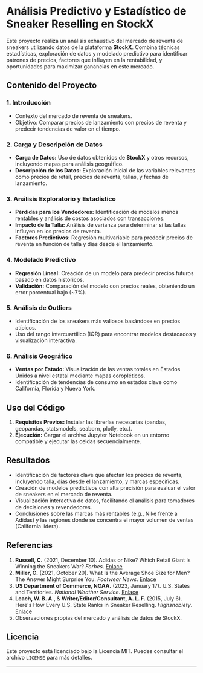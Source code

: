 # Análisis Predictivo y Estadístico de Sneaker Reselling en StockX

Este proyecto realiza un análisis exhaustivo del mercado de reventa de sneakers utilizando datos de la plataforma **StockX**. Combina técnicas estadísticas, exploración de datos y modelado predictivo para identificar patrones de precios, factores que influyen en la rentabilidad, y oportunidades para maximizar ganancias en este mercado.

## Contenido del Proyecto

### 1. Introducción
- Contexto del mercado de reventa de sneakers.
- Objetivo: Comparar precios de lanzamiento con precios de reventa y predecir tendencias de valor en el tiempo.

### 2. Carga y Descripción de Datos
- **Carga de Datos:** Uso de datos obtenidos de **StockX** y otros recursos, incluyendo mapas para análisis geográfico.
- **Descripción de los Datos:** Exploración inicial de las variables relevantes como precios de retail, precios de reventa, tallas, y fechas de lanzamiento.

### 3. Análisis Exploratorio y Estadístico
- **Pérdidas para los Vendedores:** Identificación de modelos menos rentables y análisis de costos asociados con transacciones.
- **Impacto de la Talla:** Análisis de varianza para determinar si las tallas influyen en los precios de reventa.
- **Factores Predictivos:** Regresión multivariable para predecir precios de reventa en función de talla y días desde el lanzamiento.

### 4. Modelado Predictivo
- **Regresión Lineal:** Creación de un modelo para predecir precios futuros basado en datos históricos.
- **Validación:** Comparación del modelo con precios reales, obteniendo un error porcentual bajo (~7%).

### 5. Análisis de Outliers
- Identificación de los sneakers más valiosos basándose en precios atípicos.
- Uso del rango intercuartílico (IQR) para encontrar modelos destacados y visualización interactiva.

### 6. Análisis Geográfico
- **Ventas por Estado:** Visualización de las ventas totales en Estados Unidos a nivel estatal mediante mapas coropléticos.
- Identificación de tendencias de consumo en estados clave como California, Florida y Nueva York.

## Uso del Código
1. **Requisitos Previos:** Instalar las librerías necesarias (pandas, geopandas, statsmodels, seaborn, plotly, etc.).
2. **Ejecución:** Cargar el archivo Jupyter Notebook en un entorno compatible y ejecutar las celdas secuencialmente.

## Resultados
- Identificación de factores clave que afectan los precios de reventa, incluyendo talla, días desde el lanzamiento, y marcas específicas.
- Creación de modelos predictivos con alta precisión para evaluar el valor de sneakers en el mercado de reventa.
- Visualización interactiva de datos, facilitando el análisis para tomadores de decisiones y revendedores.
- Conclusiones sobre las marcas más rentables (e.g., Nike frente a Adidas) y las regiones donde se concentra el mayor volumen de ventas (California lidera).

## Referencias
1. **Russell, C.** (2021, December 10). Adidas or Nike? Which Retail Giant Is Winning the Sneakers War? *Forbes*. [Enlace](https://www.forbes.com/sites/callyrussell/2019/08/22/adidas-or-nike-which-retail-giant-is-winning-the-sneakers-war/?sh=47bdd25512b7)
2. **Miller, C.** (2021, October 20). What Is the Average Shoe Size for Men? The Answer Might Surprise You. *Footwear News*. [Enlace](https://footwearnews.com/feature/average-shoe-size-men-1202752232/)
3. **US Department of Commerce, NOAA.** (2023, January 17). U.S. States and Territories. *National Weather Service*. [Enlace](https://www.weather.gov/gis/USStates)
4. **Leach, W. B. A.**, & **Writer/Editor/Consultant, A. L. F.** (2015, July 6). Here's How Every U.S. State Ranks in Sneaker Reselling. *Highsnobiety*. [Enlace](https://www.highsnobiety.com/p/best-sneaker-resell-states/)
5. Observaciones propias del mercado y análisis de datos de StockX.

## Licencia
Este proyecto está licenciado bajo la Licencia MIT. Puedes consultar el archivo `LICENSE` para más detalles.

---
